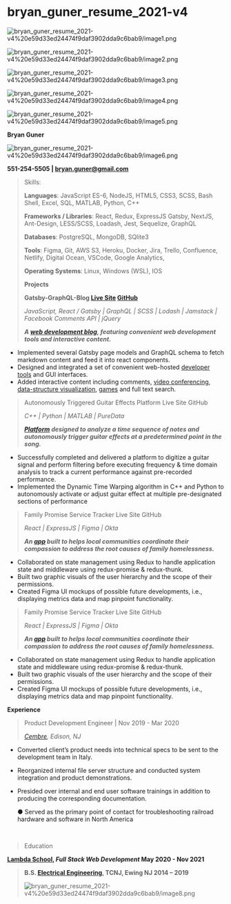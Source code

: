 # bryan_guner_resume_2021-v4

![bryan_guner_resume_2021-v4%20e59d33ed24474f9daf3902dda9c6bab9/image1.png](bryan_guner_resume_2021-v4%20e59d33ed24474f9daf3902dda9c6bab9/image1.png)

![bryan_guner_resume_2021-v4%20e59d33ed24474f9daf3902dda9c6bab9/image2.png](bryan_guner_resume_2021-v4%20e59d33ed24474f9daf3902dda9c6bab9/image2.png)

![bryan_guner_resume_2021-v4%20e59d33ed24474f9daf3902dda9c6bab9/image3.png](bryan_guner_resume_2021-v4%20e59d33ed24474f9daf3902dda9c6bab9/image3.png)

![bryan_guner_resume_2021-v4%20e59d33ed24474f9daf3902dda9c6bab9/image4.png](bryan_guner_resume_2021-v4%20e59d33ed24474f9daf3902dda9c6bab9/image4.png)

![bryan_guner_resume_2021-v4%20e59d33ed24474f9daf3902dda9c6bab9/image5.png](bryan_guner_resume_2021-v4%20e59d33ed24474f9daf3902dda9c6bab9/image5.png)

**Bryan Guner**

![bryan_guner_resume_2021-v4%20e59d33ed24474f9daf3902dda9c6bab9/image6.png](bryan_guner_resume_2021-v4%20e59d33ed24474f9daf3902dda9c6bab9/image6.png)

**551-254-5505 | bryan.guner@gmail.com**

> Skills:
> 
> 
> **Languages**: JavaScript ES-6, NodeJS, HTML5, CSS3, SCSS, Bash Shell, Excel, SQL, MATLAB, Python, C++
> 
> **Frameworks / Libraries**: React, Redux, ExpressJS Gatsby, NextJS, Ant-Design, LESS/SCSS, Loadash, Jest, Sequelize, GraphQL
> 
> **Databases**: PostgreSQL, MongoDB, SQlite3
> 
> **Tools**: Figma, Git, AWS S3, Heroku, Docker, Jira, Trello, Confluence, Netlify, Digital Ocean, VSCode, Google Analytics,
> 
> **Operating Systems**: Linux, Windows (WSL), IOS
> 
> **Projects**
> 
> **Gatsby-GraphQL-Blog [Live Site](https://bgoonz-blog.netlify.app/) [GitHub](https://github.com/bgoonz/BGOONZ_BLOG_2.0)**
> 
> *JavaScript, React / Gatsby | GraphQL | SCSS | Lodash | Jamstack | Facebook Comments API | jQuery*
> 
> ***A [web development blog](https://bgoonz-blog.netlify.app/), featuring convenient web development tools and interactive content.***
> 
- Implemented several Gatsby page models and GraphQL schema to fetch markdown content and feed it into react components.
- Designed and integrated a set of convenient web-hosted [developer tools](https://bgoonz-blog.netlify.app/docs/tools/) and GUI interfaces.
- Added interactive content including comments, [video conferencing](https://bgoonz-blog.netlify.app/docs/interact/video-chat/), [data-structure visualization](https://bgoonz-blog.netlify.app/docs/interact/other-sites/), [games](https://bgoonz-blog.netlify.app/docs/interact/) and full text search.

> Autonomously Triggered Guitar Effects Platform Live Site GitHub
> 
> 
> *C++ | Python | MATLAB | PureData*
> 
> ***[Platform](https://bgoonz.github.io/Revamped-Automatic-Guitar-Effect-Triggering/SR%20Project%20II%20Presentation.pdf) designed to analyze a time sequence of notes and autonomously trigger guitar effects at a predetermined point in the song.***
> 
- Successfully completed and delivered a platform to digitize a guitar signal and perform filtering before executing frequency & time domain analysis ­to track a current performance against pre-recorded performance.
- Implemented the Dynamic Time Warping algorithm in C++ and Python to autonomously activate or adjust guitar effect at multiple pre-designated sections of performance

> Family Promise Service Tracker Live Site GitHub
> 
> 
> *React | ExpressJS | Figma | Okta*
> 
> ***An [app](https://bryan-guner.gitbook.io/lambda-labs/navigation/roadmap) built to helps local communities coordinate their compassion to address the root causes of family homelessness.***
> 
- Collaborated on state management using Redux to handle application state and middleware using redux-promise & redux-thunk.
- Built two graphic visuals of the user hierarchy and the scope of their permissions.
- Created Figma UI mockups of possible future developments, i.e., displaying metrics data and map pinpoint functionality.

> Family Promise Service Tracker Live Site GitHub
> 
> 
> *React | ExpressJS | Figma | Okta*
> 
> ***An [app](https://bryan-guner.gitbook.io/lambda-labs/navigation/roadmap) built to helps local communities coordinate their compassion to address the root causes of family homelessness.***
> 
- Collaborated on state management using Redux to handle application state and middleware using redux-promise & redux-thunk.
- Built two graphic visuals of the user hierarchy and the scope of their permissions.
- Created Figma UI mockups of possible future developments, i.e., displaying metrics data and map pinpoint functionality.

**Experience**

> Product Development Engineer | Nov 2019 - Mar 2020
> 
> 
> *[Cembre](https://www.cembre.com/), Edison, NJ*
> 
- Converted client’s product needs into technical specs to be sent to the development team in Italy.
- Reorganized internal file server structure and conducted system integration and product demonstrations.
- Presided over internal and end user software trainings in addition to producing the corresponding documentation.
    
    ● Served as the primary point of contact for troubleshooting railroad hardware and software in North America
    

­

> Education
> 

**[Lambda School](https://www.notion.so/bd145ba30f0942fc8d1fa3bc4e0a46b4), *Full Stack Web Development* May 2020 - Nov 2021**

> 
> 
> 
> **B.S. [Electrical Engineering](https://electrical-computerengineering.tcnj.edu/), TCNJ, Ewing NJ 2014 – 2019**
> 
> ![bryan_guner_resume_2021-v4%20e59d33ed24474f9daf3902dda9c6bab9/image8.png](bryan_guner_resume_2021-v4%20e59d33ed24474f9daf3902dda9c6bab9/image8.png)
>